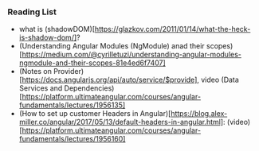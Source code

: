 ### Reading List

- what is (shadowDOM)[https://glazkov.com/2011/01/14/what-the-heck-is-shadow-dom/]?
- (Understanding Angular Modules (NgModule) anad their scopes)[https://medium.com/@cyrilletuzi/understanding-angular-modules-ngmodule-and-their-scopes-81e4ed6f7407]
- (Notes on Provider)[https://docs.angularjs.org/api/auto/service/$provide], video (Data Services and Dependencies)[https://platform.ultimateangular.com/courses/angular-fundamentals/lectures/1956135]
- (How to set up customer Headers in Angular)[https://blog.alex-miller.co/angular/2017/05/13/default-headers-in-angular.html]: (video)[https://platform.ultimateangular.com/courses/angular-fundamentals/lectures/1956160]